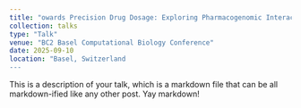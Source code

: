 ```yaml
---
title: "owards Precision Drug Dosage: Exploring Pharmacogenomic Interactions in the All of Us Research Program"
collection: talks
type: "Talk"
venue: "BC2 Basel Computational Biology Conference"
date: 2025-09-10
location: "Basel, Switzerland
---
```


This is a description of your talk, which is a markdown file that can be all markdown-ified like any other post. Yay markdown!
